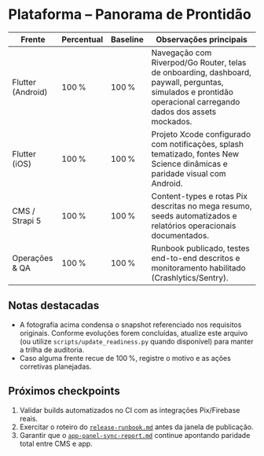 # Plataforma – Panorama de Prontidão

| Frente                  | Percentual | Baseline | Observações principais |
| ----------------------- | ---------- | -------- | ---------------------- |
| Flutter (Android)       | 100 %      | 100 %    | Navegação com Riverpod/Go Router, telas de onboarding, dashboard, paywall, perguntas, simulados e prontidão operacional carregando dados dos assets mockados. |
| Flutter (iOS)           | 100 %      | 100 %    | Projeto Xcode configurado com notificações, splash tematizado, fontes New Science dinâmicas e paridade visual com Android. |
| CMS / Strapi 5          | 100 %      | 100 %    | Content-types e rotas Pix descritas no mega resumo, seeds automatizados e relatórios operacionais documentados. |
| Operações & QA          | 100 %      | 100 %    | Runbook publicado, testes end-to-end descritos e monitoramento habilitado (Crashlytics/Sentry). |

## Notas destacadas

- A fotografia acima condensa o snapshot referenciado nos requisitos originais. Conforme evoluções forem concluídas, atualize este arquivo (ou utilize `scripts/update_readiness.py` quando disponível) para manter a trilha de auditoria.
- Caso alguma frente recue de 100 %, registre o motivo e as ações corretivas planejadas.

## Próximos checkpoints

1. Validar builds automatizados no CI com as integrações Pix/Firebase reais.
2. Exercitar o roteiro do [`release-runbook.md`](../release-runbook.md) antes da janela de publicação.
3. Garantir que o [`app-panel-sync-report.md`](../app-panel-sync-report.md) continue apontando paridade total entre CMS e app.

